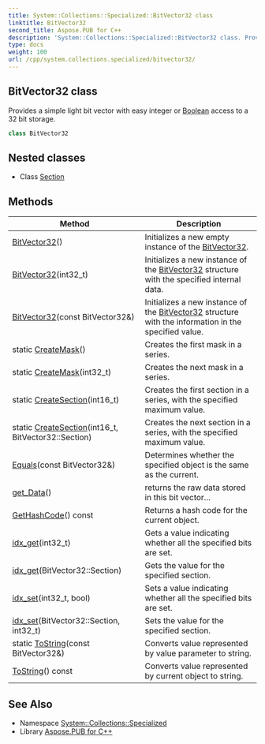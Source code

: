 ```yaml
---
title: System::Collections::Specialized::BitVector32 class
linktitle: BitVector32
second_title: Aspose.PUB for C++
description: 'System::Collections::Specialized::BitVector32 class. Provides a simple light bit vector with easy integer or Boolean access to a 32 bit storage in C++.'
type: docs
weight: 100
url: /cpp/system.collections.specialized/bitvector32/
---
```

## BitVector32 class


Provides a simple light bit vector with easy integer or [Boolean](../../system/boolean/) access to a 32 bit storage.

```cpp
class BitVector32
```

## Nested classes

* Class [Section](./section/)
## Methods

| Method | Description |
| --- | --- |
| [BitVector32](./bitvector32/)() | Initializes a new empty instance of the [BitVector32](./). |
| [BitVector32](./bitvector32/)(int32_t) | Initializes a new instance of the [BitVector32](./) structure with the specified internal data. |
| [BitVector32](./bitvector32/)(const BitVector32\&) | Initializes a new instance of the [BitVector32](./) structure with the information in the specified value. |
| static [CreateMask](./createmask/)() | Creates the first mask in a series. |
| static [CreateMask](./createmask/)(int32_t) | Creates the next mask in a series. |
| static [CreateSection](./createsection/)(int16_t) | Creates the first section in a series, with the specified maximum value. |
| static [CreateSection](./createsection/)(int16_t, BitVector32::Section) | Creates the next section in a series, with the specified maximum value. |
| [Equals](./equals/)(const BitVector32\&) | Determines whether the specified object is the same as the current. |
| [get_Data](./get_data/)() | returns the raw data stored in this bit vector... |
| [GetHashCode](./gethashcode/)() const | Returns a hash code for the current object. |
| [idx_get](./idx_get/)(int32_t) | Gets a value indicating whether all the specified bits are set. |
| [idx_get](./idx_get/)(BitVector32::Section) | Gets the value for the specified section. |
| [idx_set](./idx_set/)(int32_t, bool) | Sets a value indicating whether all the specified bits are set. |
| [idx_set](./idx_set/)(BitVector32::Section, int32_t) | Sets the value for the specified section. |
| static [ToString](./tostring/)(const BitVector32\&) | Converts value represented by value parameter to string. |
| [ToString](./tostring/)() const | Converts value represented by current object to string. |
## See Also

* Namespace [System::Collections::Specialized](../)
* Library [Aspose.PUB for C++](../../)
